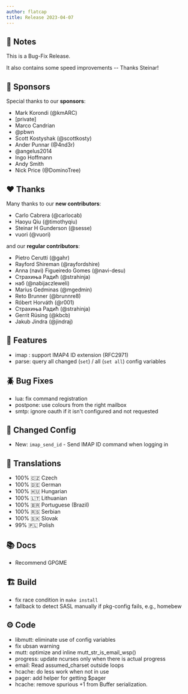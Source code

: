 ```yaml
---
author: flatcap
title: Release 2023-04-07
---
```


## :book: Notes

This is a Bug-Fix Release.

It also contains some speed improvements -- Thanks Steinar!

## :gem: Sponsors

Special thanks to our **sponsors**:

- Mark Korondi (@kmARC)
- [private]
- Marco Candrian
- @pbwn
- Scott Kostyshak (@scottkosty)
- Ander Punnar (@4nd3r)
- @angelus2014
- Ingo Hoffmann
- Andy Smith
- Nick Price (@DominoTree)

## :heart: Thanks

Many thanks to our **new contributors**:

- Carlo Cabrera (@carlocab)
- Haoyu Qiu (@timothyqiu)
- Steinar H Gunderson (@sesse)
- vuori (@vuori)

and our **regular contributors**:

- Pietro Cerutti (@gahr)
- Rayford Shireman (@rayfordshire)
- Anna (navi) Figueiredo Gomes (@navi-desu)
- Страхиња Радић (@strahinja)
- наб (@nabijaczleweli)
- Marius Gedminas (@mgedmin)
- Reto Brunner (@brunnre8)
- Róbert Horváth (@r001)
- Страхиња Радић (@strahinja)
- Gerrit Rüsing (@kbcb)
- Jakub Jindra (@jindraj)

## :gift: Features

- imap : support IMAP4 ID extension (RFC2971)
- parse: query all changed (`set`) / all (`set all`) config variables

## :beetle: Bug Fixes

- lua: fix command registration
- postpone: use colours from the right mailbox
- smtp: ignore oauth if it isn't configured and not requested

## :wrench: Changed Config

- New: `imap_send_id` - Send IMAP ID command when logging in

## :black_flag: Translations

- 100% :czech_republic: Czech
- 100% :de: German
- 100% :hungary: Hungarian
- 100% :lithuania: Lithuanian
- 100% :brazil: Portuguese (Brazil)
- 100% :serbia: Serbian
- 100% :slovakia: Slovak
- 99% :poland: Polish

## :books: Docs

- Recommend GPGME

## :building_construction: Build

- fix race condition in `make install`
- fallback to detect SASL manually if pkg-config fails, e.g., homebew

## :gear: Code

- libmutt: eliminate use of config variables
- fix ubsan warning
- mutt: optimize and inline mutt_str_is_email_wsp()
- progress: update ncurses only when there is actual progress
- email: Read assumed_charset outside loops
- hcache: do less work when not in use
- pager: add helper for getting $pager
- hcache: remove spurious +1 from Buffer serialization.

